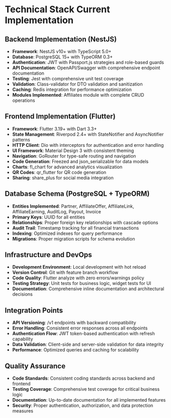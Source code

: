 # Technical Stack Current Implementation

## Backend Implementation (NestJS)
- **Framework**: NestJS v10+ with TypeScript 5.0+
- **Database**: PostgreSQL 15+ with TypeORM 0.3+
- **Authentication**: JWT with Passport.js strategies and role-based guards
- **API Documentation**: OpenAPI/Swagger with comprehensive endpoint documentation
- **Testing**: Jest with comprehensive unit test coverage
- **Validation**: Class-validator for DTO validation and sanitization
- **Caching**: Redis integration for performance optimization
- **Modules Implemented**: Affiliates module with complete CRUD operations

## Frontend Implementation (Flutter)
- **Framework**: Flutter 3.19+ with Dart 3.3+
- **State Management**: Riverpod 2.4+ with StateNotifier and AsyncNotifier patterns
- **HTTP Client**: Dio with interceptors for authentication and error handling
- **UI Framework**: Material Design 3 with consistent theming
- **Navigation**: GoRouter for type-safe routing and navigation
- **Code Generation**: Freezed and json_serializable for data models
- **Charts**: fl_chart for advanced analytics visualization
- **QR Codes**: qr_flutter for QR code generation
- **Sharing**: share_plus for social media integration

## Database Schema (PostgreSQL + TypeORM)
- **Entities Implemented**: Partner, AffiliateOffer, AffiliateLink, AffiliateEarning, AuditLog, Payout, Invoice
- **Primary Keys**: UUID for all entities
- **Relationships**: Proper foreign key relationships with cascade options
- **Audit Trail**: Timestamp tracking for all financial transactions
- **Indexing**: Optimized indexes for query performance
- **Migrations**: Proper migration scripts for schema evolution

## Infrastructure and DevOps
- **Development Environment**: Local development with hot reload
- **Version Control**: Git with feature branch workflow
- **Code Quality**: Flutter analyze with zero errors/warnings policy
- **Testing Strategy**: Unit tests for business logic, widget tests for UI
- **Documentation**: Comprehensive inline documentation and architectural decisions

## Integration Points
- **API Versioning**: /v1 endpoints with backward compatibility
- **Error Handling**: Consistent error responses across all endpoints
- **Authentication Flow**: JWT token-based authentication with refresh capability
- **Data Validation**: Client-side and server-side validation for data integrity
- **Performance**: Optimized queries and caching for scalability

## Quality Assurance
- **Code Standards**: Consistent coding standards across backend and frontend
- **Testing Coverage**: Comprehensive test coverage for critical business logic
- **Documentation**: Up-to-date documentation for all implemented features
- **Security**: Proper authentication, authorization, and data protection measures